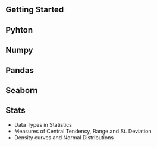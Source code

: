 ## Getting Started
## Pyhton
## Numpy
## Pandas
## Seaborn
## Stats
- Data Types in Statistics
- Measures of Central Tendency, Range and St. Deviation
- Density curves and Normal Distributions